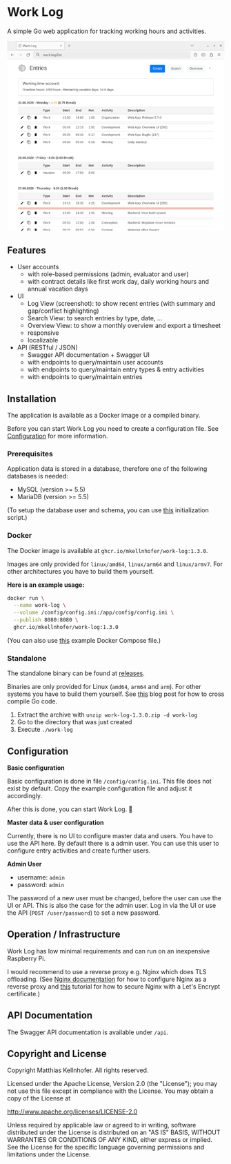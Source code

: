 # Work Log

A simple Go web application for tracking working hours and activities.

![Screenshot](screenshot-small.png)

## Features

- User accounts
  - with role-based permissions (admin, evaluator and user)
  - with contract details like first work day, daily working hours and annual vacation days
- UI
  - Log View (screenshot): to show recent entries (with summary and gap/conflict highlighting)
  - Search View: to search entries by type, date, ...
  - Overview View: to show a monthly overview and export a timesheet
  - responsive 
  - localizable
- API (RESTful / JSON)
  - Swagger API documentation + Swagger UI
  - with endpoints to query/maintain user accounts
  - with endpoints to query/maintain entry types & entry activities
  - with endpoints to query/maintain entries

## Installation

The application is available as a Docker image or a compiled binary.

Before you can start Work Log you need to create a configuration file. See
[Configuration](#configuration) for more information.

### Prerequisites

Application data is stored in a database, therefore one of the following databases is needed:

- MySQL (version >= 5.5)
- MariaDB (version >= 5.5)

(To setup the database user and schema, you can use [this](db-init.sql) initialization script.)

### Docker

The Docker image is available at `ghcr.io/mkellnhofer/work-log:1.3.0`.

Images are only provided for `linux/amd64`, `linux/arm64` and `linux/armv7`. For other
architectures you have to build them yourself.

__Here is an example usage:__

```bash
docker run \
  --name work-log \
  --volume /config/config.ini:/app/config/config.ini \
  --publish 8080:8080 \
  ghcr.io/mkellnhofer/work-log:1.3.0
```

(You can also use [this](docker-compose.yml) example Docker Compose file.)

### Standalone

The standalone binary can be found at [releases](https://github.com/mkellnhofer/work-log/releases).

Binaries are only provided for Linux (`amd64`, `arm64` and `arm`). For other systems you have to
build them yourself. See
[this](https://dave.cheney.net/2015/08/22/cross-compilation-with-go-1-5) blog post for how to cross
compile Go code.

1. Extract the archive with `unzip work-log-1.3.0.zip -d work-log`
2. Go to the directory that was just created
3. Execute `./work-log`

## Configuration

__Basic configuration__

Basic configuration is done in file `/config/config.ini`. This file does not exist by default. Copy
the example configuration file and adjust it accordingly.

After this is done, you can start Work Log. &#x1F642;

__Master data & user configuration__

Currently, there is no UI to configure master data and users. You have to use the API here. By
default there is a admin user. You can use this user to configure entry activities and create
further users.

__Admin User__
- username: `admin`
- password: `admin`

The password of a new user must be changed, before the user can use the UI or API. This is also the
case for the admin user. Log in via the UI or use the API (`POST /user/password`) to set a new
password.

## Operation / Infrastructure

Work Log has low minimal requirements and can run on an inexpensive Raspberry Pi.

I would recommend to use a reverse proxy e.g. Nginx which does TLS offloading. (See
[Nginx documentation](https://docs.nginx.com/nginx/admin-guide/web-server/reverse-proxy/) for how to
configure Nginx as a reverse proxy and
[this](https://www.digitalocean.com/community/tutorials/how-to-secure-nginx-with-let-s-encrypt-on-ubuntu-18-04)
tutorial for how to secure Nginx with a Let's Encrypt certificate.)

## API Documentation

The Swagger API documentation is available under `/api`.

## Copyright and License

Copyright Matthias Kellnhofer. All rights reserved.

Licensed under the Apache License, Version 2.0 (the "License"); you may not use this file except in
compliance with the License. You may obtain a copy of the License at

http://www.apache.org/licenses/LICENSE-2.0

Unless required by applicable law or agreed to in writing, software distributed under the License is
distributed on an "AS IS" BASIS, WITHOUT WARRANTIES OR CONDITIONS OF ANY KIND, either express or
implied. See the License for the specific language governing permissions and limitations under the
License.